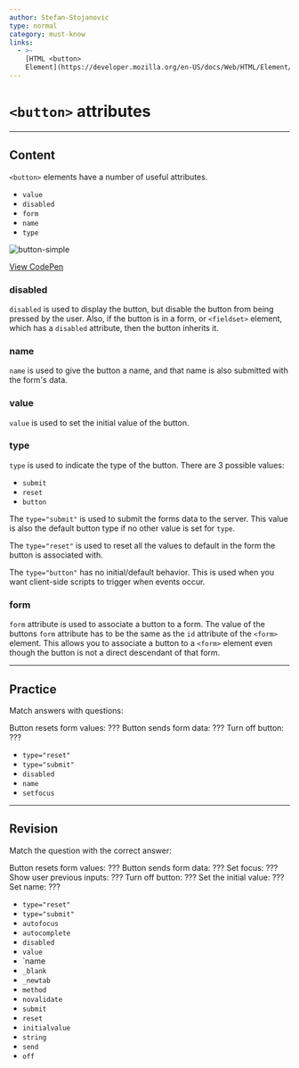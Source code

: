 ```yaml
---
author: Stefan-Stojanovic
type: normal
category: must-know
links:
  - >-
    [HTML <button>
    Element](https://developer.mozilla.org/en-US/docs/Web/HTML/Element/button){documentation}
---
```


# `<button>` attributes


---

## Content

`<button>` elements have a number of useful attributes.

- `value`
- `disabled`
- `form`
- `name`
- `type`

![button-simple](https://img.enkipro.com/34850e7186f600675efdce8a5ddd2f84.png)

[View CodePen](https://codepen.io/enkidevs/pen/BPWEzL)

### disabled

`disabled` is used to display the button, but disable the button from being pressed by the user. Also, if the button is in a form, or `<fieldset>` element, which has a `disabled` attribute, then the button inherits it.

### name

`name` is used to give the button a name, and that name is also submitted with the form's data.

### value

`value` is used to set the initial value of the button.

### type

`type` is used to indicate the type of the button. There are 3 possible values:

- `submit`
- `reset`
- `button`

The `type="submit"` is used to submit the forms data to the server. This value is also the default button type if no other value is set for `type`.

The `type="reset"` is used to reset all the values to default in the form the button is associated with.

The `type="button"` has no initial/default behavior. This is used when you want client-side scripts to trigger when events occur.

### form

`form` attribute is used to associate a button to a form. The value of the buttons `form` attribute has to be the same as the `id` attribute of the `<form>` element. This allows you to associate a button to a `<form>` element even though the button is not a direct descendant of that form.


---

## Practice

Match answers with questions:

Button resets form values: ???
Button sends form data: ???
Turn off button: ???

- `type="reset"`
- `type="submit"`
- `disabled`
- `name`
- `setfocus`


---

## Revision

Match the question with the correct answer:

Button resets form values: ???
Button sends form data: ???
Set focus: ???
Show user previous inputs: ???
Turn off button: ???
Set the initial value: ???
Set name: ???

- `type="reset"`
- `type="submit"`
- `autofocus`
- `autocomplete`
- `disabled`
- `value`
- `name
- `_blank`
- `_newtab`
- `method`
- `novalidate`
- `submit`
- `reset`
- `initialvalue`
- `string`
- `send`
- `off`
 
